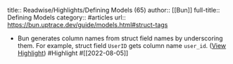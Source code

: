 title:: Readwise/Highlights/Defining Models (65)
author:: [[Bun]]
full-title:: Defining Models
category:: #articles
url:: https://bun.uptrace.dev/guide/models.html#struct-tags

- Bun generates column names from struct field names by underscoring them. For example, struct field `UserID` gets column name `user_id`. ([View Highlight](https://read.readwise.io/read/01g9pa9c24c2rk5d5webjmbngz)) #Highlight #[[2022-08-05]]